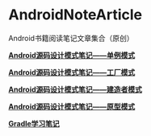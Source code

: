 # AndroidNoteArticle
Android书籍阅读笔记文章集合（原创）

**[Android源码设计模式笔记——单例模式](https://github.com/nickming/AndroidNoteArticle/blob/master/Android%E6%BA%90%E7%A0%81%E8%AE%BE%E8%AE%A1%E6%A8%A1%E5%BC%8F%E7%AC%94%E8%AE%B0%E2%80%94%E2%80%94%E5%8D%95%E4%BE%8B%E6%A8%A1%E5%BC%8F.md)**

**[Android源码设计模式笔记——工厂模式](https://github.com/nickming/AndroidNoteArticle/blob/master/Android%E6%BA%90%E7%A0%81%E8%AE%BE%E8%AE%A1%E6%A8%A1%E5%BC%8F%E7%AC%94%E8%AE%B0%E2%80%94%E2%80%94%E5%B7%A5%E5%8E%82%E6%A8%A1%E5%BC%8F.md)**

**[Android源码设计模式笔记——建造者模式](https://github.com/nickming/AndroidNoteArticle/blob/master/Android%E6%BA%90%E7%A0%81%E8%AE%BE%E8%AE%A1%E6%A8%A1%E5%BC%8F%E7%AC%94%E8%AE%B0%E2%80%94%E2%80%94%E5%BB%BA%E9%80%A0%E8%80%85%E6%A8%A1%E5%BC%8F.md)**

**[Android源码设计模式笔记——原型模式](https://github.com/nickming/AndroidNoteArticle/blob/master/Android%E6%BA%90%E7%A0%81%E8%AE%BE%E8%AE%A1%E6%A8%A1%E5%BC%8F%E7%AC%94%E8%AE%B0%E2%80%94%E2%80%94%E5%8E%9F%E5%9E%8B%E6%A8%A1%E5%BC%8F.md)**

**[Gradle学习笔记](https://github.com/nickming/AndroidNoteArticle/blob/master/Gradle%E5%AD%A6%E4%B9%A0%E7%AC%94%E8%AE%B0.md)**




